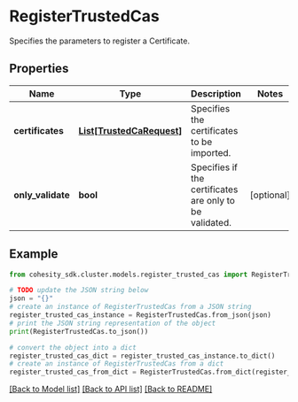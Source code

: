 # RegisterTrustedCas

Specifies the parameters to register a Certificate.

## Properties

Name | Type | Description | Notes
------------ | ------------- | ------------- | -------------
**certificates** | [**List[TrustedCaRequest]**](TrustedCaRequest.md) | Specifies the certificates to be imported. | 
**only_validate** | **bool** | Specifies if the certificates are only to be validated. | [optional] 

## Example

```python
from cohesity_sdk.cluster.models.register_trusted_cas import RegisterTrustedCas

# TODO update the JSON string below
json = "{}"
# create an instance of RegisterTrustedCas from a JSON string
register_trusted_cas_instance = RegisterTrustedCas.from_json(json)
# print the JSON string representation of the object
print(RegisterTrustedCas.to_json())

# convert the object into a dict
register_trusted_cas_dict = register_trusted_cas_instance.to_dict()
# create an instance of RegisterTrustedCas from a dict
register_trusted_cas_from_dict = RegisterTrustedCas.from_dict(register_trusted_cas_dict)
```
[[Back to Model list]](../README.md#documentation-for-models) [[Back to API list]](../README.md#documentation-for-api-endpoints) [[Back to README]](../README.md)


